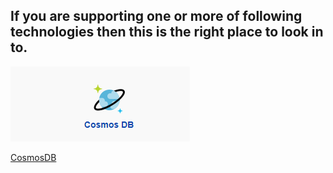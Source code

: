 ## If you are supporting one or more of following technologies then this is the right place to look in to.

![cosmons-edited.png](/.attachments/cosmons-edited-3d3d5004-2eb3-46ed-820c-2c6a82dfa231.png)[](https://dev.azure.com/Supportability/Big%20Data/_wiki/wikis/Big-Data.wiki?pagePath=%2FDatabase%20POD%2FCosmosDB&pageId=212869&wikiVersion=GBwikiMaster)

[CosmosDB](https://dev.azure.com/Supportability/Big%20Data/_wiki/wikis/Big-Data.wiki?pagePath=%2FDatabase%20POD%2FCosmosDB&pageId=212869&wikiVersion=GBwikiMaster)
